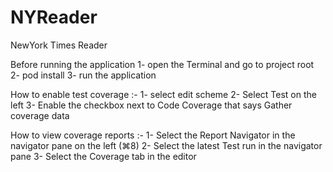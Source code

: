 # NYReader
NewYork Times Reader

Before running the application 
1- open the Terminal and go to project root 
2- pod install
3- run the application


How to enable  test coverage :-
1- select edit scheme
2- Select Test on the left
3- Enable the checkbox next to Code Coverage that says Gather coverage data

How to view coverage reports :-
1- Select the Report Navigator in the navigator pane on the left (⌘8)
2- Select the latest Test run in the navigator pane
3- Select the Coverage tab in the editor
